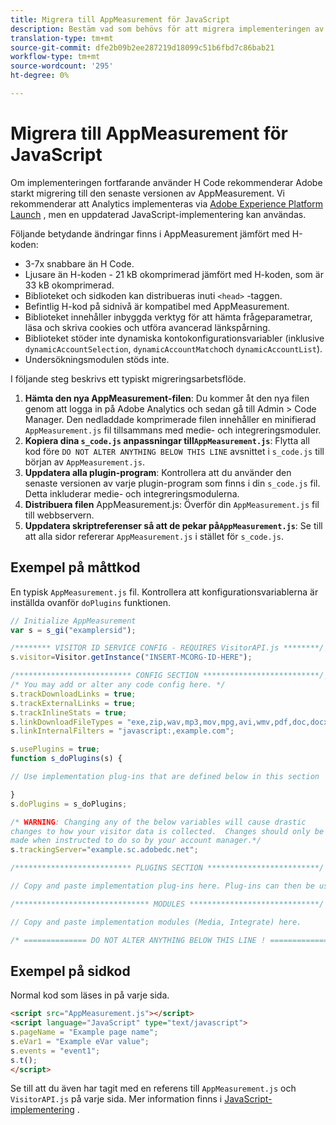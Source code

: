 ```yaml
---
title: Migrera till AppMeasurement för JavaScript
description: Bestäm vad som behövs för att migrera implementeringen av H-koden.
translation-type: tm+mt
source-git-commit: dfe2b09b2ee287219d18099c51b6fbd7c86bab21
workflow-type: tm+mt
source-wordcount: '295'
ht-degree: 0%

---
```



# Migrera till AppMeasurement för JavaScript

Om implementeringen fortfarande använder H Code rekommenderar Adobe starkt migrering till den senaste versionen av AppMeasurement. Vi rekommenderar att Analytics implementeras via [Adobe Experience Platform Launch](../launch/overview.md) , men en uppdaterad JavaScript-implementering kan användas.

Följande betydande ändringar finns i AppMeasurement jämfört med H-koden:

* 3-7x snabbare än H Code.
* Ljusare än H-koden - 21 kB okomprimerad jämfört med H-koden, som är 33 kB okomprimerad.
* Biblioteket och sidkoden kan distribueras inuti `<head>` -taggen.
* Befintlig H-kod på sidnivå är kompatibel med AppMeasurement.
* Biblioteket innehåller inbyggda verktyg för att hämta frågeparametrar, läsa och skriva cookies och utföra avancerad länkspårning.
* Biblioteket stöder inte dynamiska kontokonfigurationsvariabler (inklusive `dynamicAccountSelection`, `dynamicAccountMatch`och `dynamicAccountList`).
* Undersökningsmodulen stöds inte.

I följande steg beskrivs ett typiskt migreringsarbetsflöde.

1. **Hämta den nya AppMeasurement-filen**: Du kommer åt den nya filen genom att logga in på Adobe Analytics och sedan gå till Admin > Code Manager. Den nedladdade komprimerade filen innehåller en minifierad `AppMeasurement.js` fil tillsammans med medie- och integreringsmoduler.
1. **Kopiera dina `s_code.js` anpassningar till`AppMeasurement.js`**: Flytta all kod före `DO NOT ALTER ANYTHING BELOW THIS LINE` avsnittet i `s_code.js` till början av `AppMeasurement.js`.
1. **Uppdatera alla plugin-program**: Kontrollera att du använder den senaste versionen av varje plugin-program som finns i din `s_code.js` fil. Detta inkluderar medie- och integreringsmodulerna.
1. **Distribuera filen** AppMeasurement.js: Överför din `AppMeasurement.js` fil till webbservern.
1. **Uppdatera skriptreferenser så att de pekar på`AppMeasurement.js`**: Se till att alla sidor refererar `AppMeasurement.js` i stället för `s_code.js`.

## Exempel på måttkod

En typisk `AppMeasurement.js` fil. Kontrollera att konfigurationsvariablerna är inställda ovanför `doPlugins` funktionen.

```js
// Initialize AppMeasurement
var s = s_gi("examplersid");

/******** VISITOR ID SERVICE CONFIG - REQUIRES VisitorAPI.js ********/;
s.visitor=Visitor.getInstance("INSERT-MCORG-ID-HERE");

/************************** CONFIG SECTION **************************/;
/* You may add or alter any code config here. */
s.trackDownloadLinks = true;
s.trackExternalLinks = true;
s.trackInlineStats = true;
s.linkDownloadFileTypes = "exe,zip,wav,mp3,mov,mpg,avi,wmv,pdf,doc,docx,xls,xlsx,ppt,pptx";
s.linkInternalFilters = "javascript:,example.com";

s.usePlugins = true;
function s_doPlugins(s) {

// Use implementation plug-ins that are defined below in this section

}
s.doPlugins = s_doPlugins;

/* WARNING: Changing any of the below variables will cause drastic
changes to how your visitor data is collected.  Changes should only be
made when instructed to do so by your account manager.*/
s.trackingServer="example.sc.adobedc.net";

/************************** PLUGINS SECTION *************************/

// Copy and paste implementation plug-ins here. Plug-ins can then be used in the s_doPlugins(s) function above

/****************************** MODULES *****************************/

// Copy and paste implementation modules (Media, Integrate) here.

/* ============== DO NOT ALTER ANYTHING BELOW THIS LINE ! ===============  */
```

## Exempel på sidkod

Normal kod som läses in på varje sida.

```html
<script src="AppMeasurement.js"></script>
<script language="JavaScript" type="text/javascript">
s.pageName = "Example page name";
s.eVar1 = "Example eVar value";
s.events = "event1";
s.t();
</script>
```

Se till att du även har tagit med en referens till `AppMeasurement.js` och `VisitorAPI.js` på varje sida. Mer information finns i [JavaScript-implementering](/help/implement/js/overview.md) .

